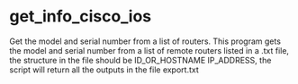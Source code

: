 # get_info_cisco_ios
Get the model and serial number from a list of routers.
This program gets the model and serial number from a list of remote routers listed in a .txt file, the structure in the file should be ID_OR_HOSTNAME IP_ADDRESS, the script will return all the outputs in the file export.txt
